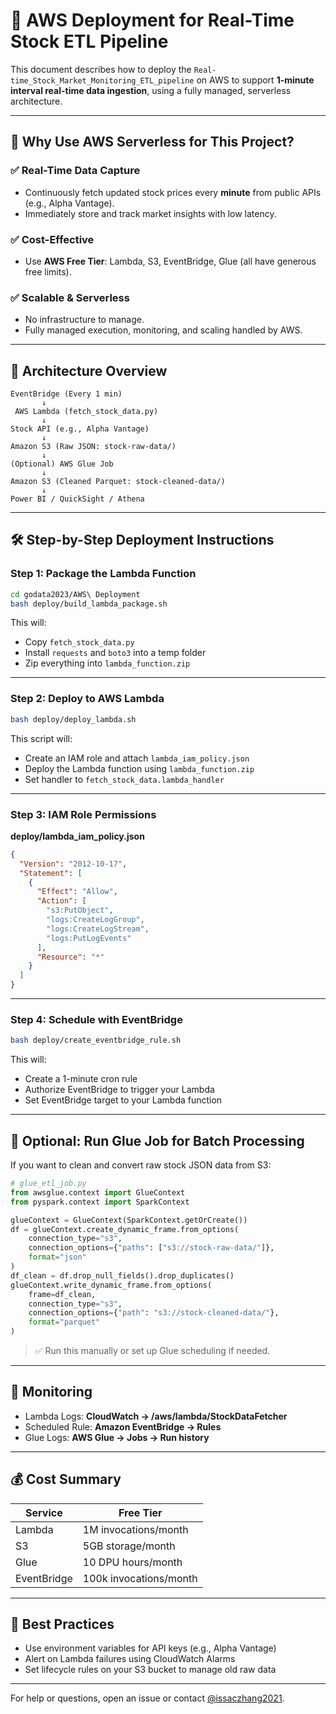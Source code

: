 
# 🧭 AWS Deployment for Real-Time Stock ETL Pipeline

This document describes how to deploy the `Real-time_Stock_Market_Monitoring_ETL_pipeline` on AWS to support **1-minute interval real-time data ingestion**, using a fully managed, serverless architecture.

---

## 🧠 Why Use AWS Serverless for This Project?

### ✅ Real-Time Data Capture
- Continuously fetch updated stock prices every **minute** from public APIs (e.g., Alpha Vantage).
- Immediately store and track market insights with low latency.

### ✅ Cost-Effective
- Use **AWS Free Tier**: Lambda, S3, EventBridge, Glue (all have generous free limits).

### ✅ Scalable & Serverless
- No infrastructure to manage.
- Fully managed execution, monitoring, and scaling handled by AWS.

---

## 🧱 Architecture Overview

```
EventBridge (Every 1 min)
       ↓
 AWS Lambda (fetch_stock_data.py)
       ↓
Stock API (e.g., Alpha Vantage)
       ↓
Amazon S3 (Raw JSON: stock-raw-data/)
       ↓
(Optional) AWS Glue Job
       ↓
Amazon S3 (Cleaned Parquet: stock-cleaned-data/)
       ↓
Power BI / QuickSight / Athena
```

---

## 🛠️ Step-by-Step Deployment Instructions

### Step 1: Package the Lambda Function

```bash
cd godata2023/AWS\ Deployment
bash deploy/build_lambda_package.sh
```

This will:
- Copy `fetch_stock_data.py`
- Install `requests` and `boto3` into a temp folder
- Zip everything into `lambda_function.zip`

---

### Step 2: Deploy to AWS Lambda

```bash
bash deploy/deploy_lambda.sh
```

This script will:
- Create an IAM role and attach `lambda_iam_policy.json`
- Deploy the Lambda function using `lambda_function.zip`
- Set handler to `fetch_stock_data.lambda_handler`

---

### Step 3: IAM Role Permissions

**deploy/lambda_iam_policy.json**

```json
{
  "Version": "2012-10-17",
  "Statement": [
    {
      "Effect": "Allow",
      "Action": [
        "s3:PutObject",
        "logs:CreateLogGroup",
        "logs:CreateLogStream",
        "logs:PutLogEvents"
      ],
      "Resource": "*"
    }
  ]
}
```

---

### Step 4: Schedule with EventBridge

```bash
bash deploy/create_eventbridge_rule.sh
```

This will:
- Create a 1-minute cron rule
- Authorize EventBridge to trigger your Lambda
- Set EventBridge target to your Lambda function

---

## 🧪 Optional: Run Glue Job for Batch Processing

If you want to clean and convert raw stock JSON data from S3:

```python
# glue_etl_job.py
from awsglue.context import GlueContext
from pyspark.context import SparkContext

glueContext = GlueContext(SparkContext.getOrCreate())
df = glueContext.create_dynamic_frame.from_options(
    connection_type="s3",
    connection_options={"paths": ["s3://stock-raw-data/"]},
    format="json"
)
df_clean = df.drop_null_fields().drop_duplicates()
glueContext.write_dynamic_frame.from_options(
    frame=df_clean,
    connection_type="s3",
    connection_options={"path": "s3://stock-cleaned-data/"},
    format="parquet"
)
```

> ✅ Run this manually or set up Glue scheduling if needed.

---

## 🔎 Monitoring

- Lambda Logs: **CloudWatch → /aws/lambda/StockDataFetcher**
- Scheduled Rule: **Amazon EventBridge → Rules**
- Glue Logs: **AWS Glue → Jobs → Run history**

---

## 💰 Cost Summary

| Service     | Free Tier                   |
|-------------|-----------------------------|
| Lambda      | 1M invocations/month         |
| S3          | 5GB storage/month            |
| Glue        | 10 DPU hours/month           |
| EventBridge | 100k invocations/month       |

---

## 🧼 Best Practices

- Use environment variables for API keys (e.g., Alpha Vantage)
- Alert on Lambda failures using CloudWatch Alarms
- Set lifecycle rules on your S3 bucket to manage old raw data

---

For help or questions, open an issue or contact [@issaczhang2021](https://github.com/issaczhang2021).
